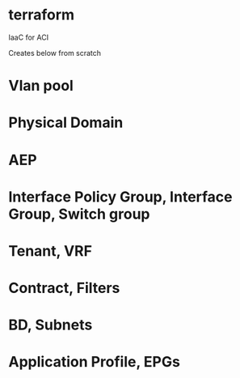 # terraform
IaaC for ACI

Creates below from scratch
# Vlan pool
# Physical Domain
# AEP
# Interface Policy Group, Interface Group, Switch group
# Tenant, VRF
# Contract, Filters
# BD, Subnets
# Application Profile, EPGs

